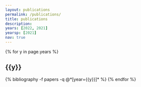 ```yaml
---
layout: publications
permalink: /publications/
title: publications
description: 
years: [2022, 2021]
yearsp: [2021]
nav: true
---
```


<div class="publications">

{% for y in page.years %}
  <h2 class="year">{{y}}</h2>
  {% bibliography -f papers -q @*[year={{y}}]* %}
{% endfor %}

</div>

